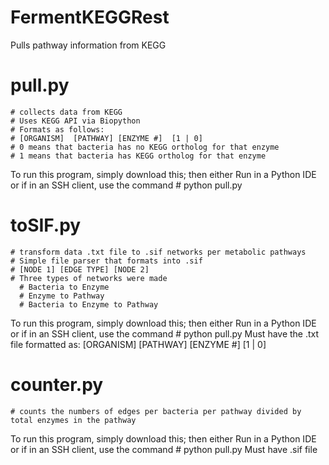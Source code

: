 # FermentKEGGRest
Pulls pathway information from KEGG

# pull.py 
    # collects data from KEGG
    # Uses KEGG API via Biopython
    # Formats as follows:
    # [ORGANISM]  [PATHWAY] [ENZYME #]  [1 | 0]
    # 0 means that bacteria has no KEGG ortholog for that enzyme
    # 1 means that bacteria has KEGG ortholog for that enzyme
To run this program, simply download this; then either
    Run in a Python IDE
    or if in an SSH client, use the command
    # python pull.py

# toSIF.py 
    # transform data .txt file to .sif networks per metabolic pathways
    # Simple file parser that formats into .sif
    # [NODE 1] [EDGE TYPE] [NODE 2]
    # Three types of networks were made
      # Bacteria to Enzyme
      # Enzyme to Pathway
      # Bacteria to Enzyme to Pathway
To run this program, simply download this; then either
    Run in a Python IDE
    or if in an SSH client, use the command
    # python pull.py
Must have the .txt file formatted as:
[ORGANISM]  [PATHWAY] [ENZYME #]  [1 | 0]
  
# counter.py 
    # counts the numbers of edges per bacteria per pathway divided by total enzymes in the pathway
To run this program, simply download this; then either
    Run in a Python IDE
    or if in an SSH client, use the command
    # python pull.py
Must have .sif file

